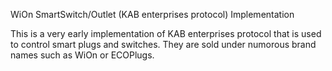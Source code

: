 WiOn SmartSwitch/Outlet (KAB enterprises protocol) Implementation

This is a very early implementation of KAB enterprises protocol that is used to control smart plugs and switches.  They are sold under numorous brand names such as WiOn or ECOPlugs.

